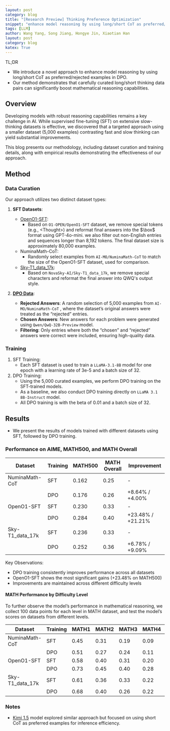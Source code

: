 ```yaml
---
layout: post
category: blog
title: "[Research Preview] Thinking Preference Optimization"
snippet: "enhance model reasoning by using long/short CoT as preferred/rejected examples in DPO"
tags: [LLM]
author: Wang Yang, Song Jiang, Hongye Jin, Xiaotian Han
layout: post
category: blog
katex: True
---
```


<div class="tip">  
TL;DR  
<ul>  
<li>We introduce a novel approach to enhance model reasoning by using long/short CoT as preferred/rejected examples in DPO.</li>
<li>Our method demonstrates that carefully curated long/short thinking data pairs can significantly boost mathematical reasoning capabilities.</li>
</ul>  
</div>

## Overview

Developing models with robust reasoning capabilities remains a key challenge in AI. While supervised fine-tuning (SFT) on extensive slow-thinking datasets is effective, we discovered that a targeted approach using a smaller dataset (5,000 examples) contrasting fast and slow thinking can yield substantial improvements.

This blog presents our methodology, including dataset curation and training details, along with empirical results demonstrating the effectiveness of our approach.

## Method

### Data Curation
Our approach utilizes two distinct dataset types:

1. **SFT Datasets**:
    - [OpenO1-SFT](https://huggingface.co/datasets/VanWang/OpenO1-SFT-Pro-Filter): 
        - Based on `O1-OPEN/OpenO1-SFT` dataset, we remove special tokens (e.g., <Thought\>) and reformat final answers into the $\box$ format using GPT-4o-mini. we also filter out non-English entries and sequences longer than 8,192 tokens. The final dataset size is approximately 80,000 examples.
    - NuminaMath-CoT:
        - Randomly select examples from `AI-MO/NuminaMath-CoT` to match the size of the OpenO1-SFT dataset, used for comparison.
    - [Sky-T1_data_17k](https://huggingface.co/datasets/VanWang/SKY-SFT): 
        - Based on `NovaSky-AI/Sky-T1_data_17k`, we remove special characters and reformat the final answer into QWQ's output style.
    
2. **[DPO Data](https://huggingface.co/datasets/VanWang/NuminaMath-CoT_O1_Qwq)**:
    - **Rejected Answers**: A random selection of 5,000 examples from `AI-MO/NuminaMath-CoT` , where the dataset’s original answers were treated as the “rejected” entries.
    - **Chosen Answers**: New answers for each problem were generated using `Qwen/QwQ-32B-Preview` model.
    - **Filtering**: Only entries where both the “chosen” and “rejected” answers were correct were included, ensuring high-quality data.

### Training
1.	SFT Training:
	- Each SFT dataset is used to train a `LLaMA-3.1-8B` model for one epoch with a learning rate of 3e-5 and a batch size of 32.
2.	DPO Training:
	- Using the 5,000 curated examples, we perform DPO training on the SFT-trained models.
	- As a baseline, we also conduct DPO training directly on `LLaMA 3.1 8B-Instruct` model.
	- All DPO training is with the beta of 0.01 and a batch size of 32.
    

## Results

- We present the results of models trained with different datasets using SFT, followed by DPO training.

### Performance on AIME, MATH500, and MATH Overall 

| **Dataset**         | **Training** | **MATH500** | **MATH Overall** | **Improvement** |
|----------------------|--------------|-------------|------------------|-----------------|
| NuminaMath-CoT       | SFT          | 0.162       | 0.25             | -               |
|                      | DPO          | 0.176       | 0.26             | +8.64% / +4.00% |
| OpenO1-SFT           | SFT          | 0.230       | 0.33             | -               |
|                      | DPO          | 0.284       | 0.40             | +23.48% / +21.21% |
| Sky-T1_data_17k      | SFT          | 0.236       | 0.33             | -               |
|                      | DPO          | 0.252       | 0.36             | +6.78% / +9.09% |

Key Observations:
- DPO training consistently improves performance across all datasets
- OpenO1-SFT shows the most significant gains (+23.48% on MATH500)
- Improvements are maintained across different difficulty levels

#### MATH Performance by Difficulty Level
To further observe the model’s performance in mathematical reasoning, we collect 100 data points for each level in MATH dataset, and test the model’s scores on datasets from different levels.

| **Dataset**         | **Training** | **MATH1** | **MATH2** | **MATH3** | **MATH4** | **MATH5** |
|----------------------|--------------|-----------|-----------|-----------|-----------|-----------|
| NuminaMath-CoT       | SFT          | 0.45      | 0.31      | 0.19      | 0.09      | 0.05      |
|                      | DPO          | 0.51      | 0.27      | 0.24      | 0.11      | 0.01      |
| OpenO1-SFT           | SFT          | 0.58      | 0.40      | 0.31      | 0.20      | 0.10      |
|                      | DPO          | 0.73      | 0.45      | 0.40      | 0.28      | 0.09      |
| Sky-T1_data_17k      | SFT          | 0.61      | 0.36      | 0.33      | 0.22      | 0.08      |
|                      | DPO          | 0.68      | 0.40      | 0.26      | 0.22      | 0.14      |



### Notes

- [Kimi 1.5](https://github.com/MoonshotAI/Kimi-k1.5/blob/main/Kimi_k1.5.pdf) model explored similar approach but focused on using short CoT as preferred examples for inference efficiency.
